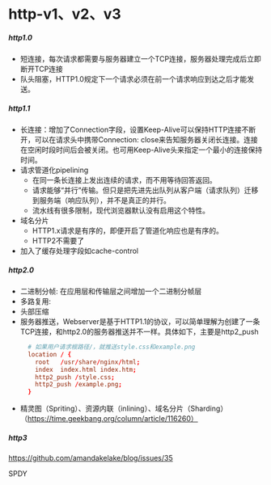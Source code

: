 # http-v1、v2、v3

##### http1.0
- 短连接，每次请求都需要与服务器建立一个TCP连接，服务器处理完成后立即断开TCP连接
- 队头阻塞，HTTP1.0规定下一个请求必须在前一个请求响应到达之后才能发送。

##### http1.1
- 长连接：增加了Connection字段，设置Keep-Alive可以保持HTTP连接不断开，可以在请求头中携带Connection: close来告知服务器关闭长连接。连接在空闲时段时间后会被关闭。也可用Keep-Alive头来指定一个最小的连接保持时间。
- 请求管道化pipelining
  - 在同一条长连接上发出连续的请求，而不用等待回答返回。
  - 请求能够“并行”传输。但只是把先进先出队列从客户端（请求队列）迁移到服务端（响应队列），并不是真正的并行。
  - 流水线有很多限制，现代浏览器默认没有启用这个特性。
- 域名分片
  - HTTP1.x请求是有序的，即便开启了管道化响应也是有序的。
  - HTTP2不需要了
- 加入了缓存处理字段如cache-control

##### http2.0
- 二进制分帧: 在应用层和传输层之间增加一个二进制分帧层
- 多路复用:
- 头部压缩
- 服务器推送，Webserver是基于HTTP1.1的协议，可以简单理解为创建了一条TCP连接，和http2.0的服务器推送并不一样。具体如下，主要是http2_push
  ```conf
    # 如果用户请求根路径/，就推送style.css和example.png
    location / {
      root   /usr/share/nginx/html;
      index  index.html index.htm;
      http2_push /style.css;
      http2_push /example.png;
    }
  ```
- 精灵图（Spriting）、资源内联（inlining）、域名分片（Sharding）（https://time.geekbang.org/column/article/116260）

##### http3
https://github.com/amandakelake/blog/issues/35

SPDY